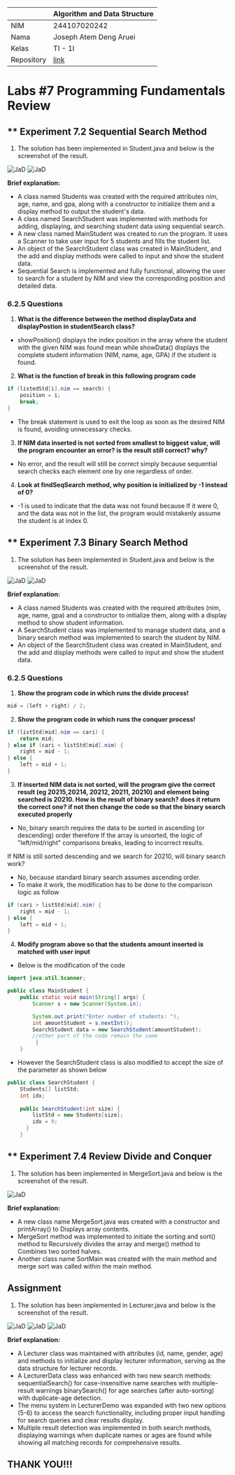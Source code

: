 |  | Algorithm and Data Structure |
|--|--|
| NIM | 244107020242 |
| Nama | Joseph Atem Deng Aruei |
| Kelas | TI - 1I |
| Repository | [link](https://github.com/JosephAt10/Semester-Two) |

# Labs #7 Programming Fundamentals Review

## ** Experiment 7.2 Sequential Search Method

1. The solution has been implemented in Student.java and below is the screenshot of the result.

![JaD](photo/1.png)
![JaD](photo/2.png)

**Brief explanation:**
- A class named Students was created with the required attributes nim, age, name, and gpa, along with a constructor to initialize them and a display method to output the student's data.
- A class named SearchStudent was implemented with methods for adding, displaying, and searching student data using sequential search.
- A new class named MainStudent was created to run the program. It uses a Scanner to take user input for 5 students and fills the student list.
- An object of the SearchStudent class was created in MainStudent, and the add and display methods were called to input and show the student data.
- Sequential Search is implemented and fully functional, allowing the user to search for a student by NIM and view the corresponding position and detailed data.


### **6.2.5 Questions**
1. **What is the difference between the method displayData and displayPostion in studentSearch class?**
- showPosition() displays the index position in the array where the student with the given NIM was found mean while showData() displays the complete student information (NIM, name, age, GPA) if the student is found. 
2. **What is the function of break in this following program code**
```java
if (listedStd[i].nim == search) {
    position = i;
    break;
}
```
- The break statement is used to exit the loop as soon as the desired NIM is found, avoiding unnecessary checks.
3. **If NIM data inserted is not sorted from smallest to biggest value, will the program encounter an error? is the result still correct? why?**
- No error, and the result will still be correct simply because sequential search checks each element one by one regardless of order. 
4. **Look at findSeqSearch method, why position is initialized by -1 instead of 0?**
- -1 is used to indicate that the data was not found because If it were 0, and the data was not in the list, the program would mistakenly assume the student is at index 0.


## ** Experiment 7.3 Binary Search Method

1. The solution has been implemented in Student.java and below is the screenshot of the result.

![JaD](photo/3.png)
![JaD](photo/4.png)

**Brief explanation:**
- A class named Students was created with the required attributes (nim, age, name, gpa) and a constructor to initialize them, along with a display method to show student information.
- A SearchStudent class was implemented to manage student data, and a binary search method was implemented to search the student by NIM.
- An object of the SearchStudent class was created in MainStudent, and the add and display methods were called to input and show the student data.


### **6.2.5 Questions**
1. **Show the program code in which runs the divide process!**
```java
mid = (left + right) / 2;
```
2. **Show the program code in which runs the conquer process!**
```java
if (listStd[mid].nim == cari) {
    return mid;
} else if (cari < listStd[mid].nim) {
    right = mid - 1;
} else {
    left = mid + 1;
}
```
3. **If inserted NIM data is not sorted, will the program give the correct result (eg 20215,20214, 20212, 20211, 20210) and element being searched is 20210. How is the result of binary search? does it return the correct one? if not then change the code so that the binary search executed properly**
- No, binary search requires the data to be sorted in ascending (or descending) order therefore If the array is unsorted, the logic of "left/mid/right" comparisons breaks, leading to incorrect results.

If NIM is still sorted descending and we search for 20210, will binary search work?
- No, because standard binary search assumes ascending order.
- To make it work, the modification has to be done to the comparison logic as follow
```java
if (cari > listStd[mid].nim) {
    right = mid - 1;
} else {
    left = mid + 1;
}
```
4. **Modify program above so that the students amount inserted is matched with user input**
- Below is the modification of the code
```java
import java.util.Scanner;

public class MainStudent {
    public static void main(String[] args) {
        Scanner s = new Scanner(System.in);

        System.out.print("Enter number of students: ");
        int amountStudent = s.nextInt();
        SearchStudent data = new SearchStudent(amountStudent);
        //other part of the code remain the same
         }
    }
```
- However the SearchStudent class is also modified to accept the size of the parameter as shown below
```java
public class SearchStudent {
    Students[] listStd;
    int idx;
   
    public SearchStudent(int size) {
        listStd = new Students[size];
        idx = 0;
      }
    }
```


## ** Experiment 7.4 Review Divide and Conquer

1. The solution has been implemented in MergeSort.java and below is the screenshot of the result.

![JaD](photo/8.png)

**Brief explanation:**
- A new class name MergeSort.java was created with a constructor and printArray() to Displays array contents.
- MergeSort method was implemented to initiate the sorting and sort() method to Recursively divides the array and merge() method to Combines two sorted halves.
- Another class name SortMain was created with the main method and merge sort was called within the main method.


## **Assignment**

1. The solution has been implemented in Lecturer.java and below is the screenshot of the result.

![JaD](photo/5.png)
![JaD](photo/6.png)
![JaD](photo/7.png)

**Brief explanation:**
- A Lecturer class was maintained with attributes (id, name, gender, age) and methods to initialize and display lecturer information, serving as the data structure for lecturer records.
- A LecturerData class was enhanced with two new search methods: sequentialSearch() for case-insensitive name searches with multiple-result warnings binarySearch() for age searches (after auto-sorting) with duplicate-age detection.
- The menu system in LecturerDemo was expanded with two new options (5-6) to access the search functionality, including proper input handling for search queries and clear results display.
- Multiple result detection was implemented in both search methods, displaying warnings when duplicate names or ages are found while showing all matching records for comprehensive results.


## **THANK YOU!!!**

